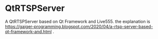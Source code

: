 # QtRTSPServer

A QtRTSPServer based on Qt Framework and Live555. the explanation is https://gaiger-programming.blogspot.com/2020/04/a-rtsp-server-based-qt-framework-and.html .

